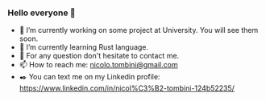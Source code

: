 ### Hello everyone 👋

<!--
**nicolotombini/nicolotombini** is a ✨ _special_ ✨ repository because its `README.md` (this file) appears on your GitHub profile.

Here are some ideas to get you started:

- 🔭 I’m currently working on ...
- 🌱 I’m currently learning ...
- 👯 I’m looking to collaborate on ...
- 🤔 I’m looking for help with ...
- 💬 Ask me about ...
- 📫 How to reach me: ...
- 😄 Pronouns: ...
- ⚡ Fun fact: ...
-->
- 🔭 I’m currently working on some project at University. You will see them soon.
- 🌱 I’m currently learning Rust language.
- 💬 For any question don't hesitate to contact me.
- 📫 How to reach me: nicolo.tombini@gmail.com
- :black_nib: You can text me on my Linkedin profile: https://www.linkedin.com/in/nicol%C3%B2-tombini-124b52235/
